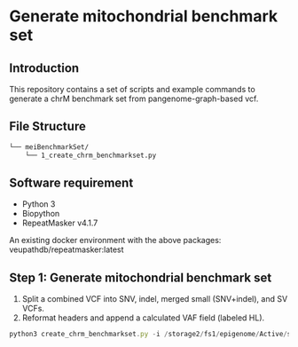 # Generate mitochondrial benchmark set 
## Introduction
This repository contains a set of scripts and example commands to generate a chrM benchmark set from pangenome-graph-based vcf.

## File Structure
```markdown
└── meiBenchmarkSet/
    └── 1_create_chrm_benchmarkset.py
```

## Software requirement
* Python 3
* Biopython
* RepeatMasker v4.1.7
  
An existing docker environment with the above packages: veupathdb/repeatmasker:latest

## Step 1: Generate mitochondrial benchmark set
1) Split a combined VCF into SNV, indel, merged small (SNV+indel), and SV VCFs.
2) Reformat headers and append a calculated VAF field (labeled HL).

```jsx
python3 create_chrm_benchmarkset.py -i /storage2/fs1/epigenome/Active/shared_smaht/TEST_RUN_FOLDER/TrueMutSet/zt_temp/mtDNA_true_set_20250507/mtVar_MSDeComp_comb.vcf -o mtVar_MSDeComp_comb
```

    
